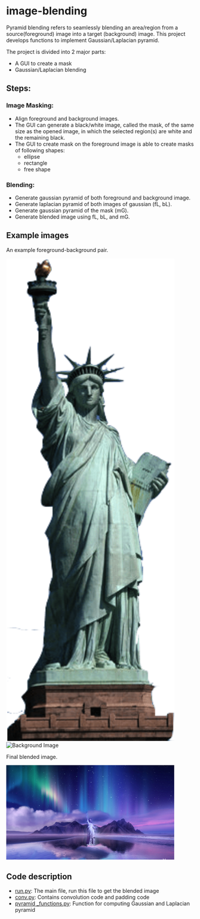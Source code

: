 # image-blending

Pyramid blending refers to seamlessly blending an area/region from a source(foreground) image into a target (background) image. This project develops functions to implement Gaussian/Laplacian pyramid.

The project is divided into 2 major parts:
- A GUI to create a mask
- Gaussian/Laplacian blending

## Steps:
### Image Masking:
  - Align foreground and background images.
  - The GUI can generate a black/white image, called the mask, of the same size as the opened image, in which the selected region(s) are white and the remaining black.
  - The GUI to create mask on the foreground image is able to create masks of following shapes:
    - ellipse
    - rectangle
    - free shape
### Blending:
  - Generate gaussian pyramid of both foreground and background image.
  - Generate laplacian pyramid of both images of gaussian (fL, bL).
  - Generate gaussian pyramid of the mask (mG).
  - Generate blended image using fL, bL, and mG.


## Example images

An example foreground-background pair. 
<p>
    <img src="test_images/Pair 2/foreground.png" width="450" alt="Foreground Image">
    <img src="test_images/Pair 2/background.png" width="450" alt="Background Image">
</p>

Final blended image.
<p>
    <img src="test_images/Pair 2/blendedimg.png" width="450" alt="Blended Image">
</p>


## Code description

- [run.py](https://github.com/Ashwiinii/image-blending/blob/main/run.py): The main file, run this file to get the blended image
- [conv.py](https://github.com/Ashwiinii/image-blending/blob/main/conv.py): Contains convolution code and padding code 
- [pyramid _functions.py](https://github.com/Ashwiinii/image-blending/blob/main/pyramid_functions.py): Function for computing Gaussian and Laplacian pyramid
